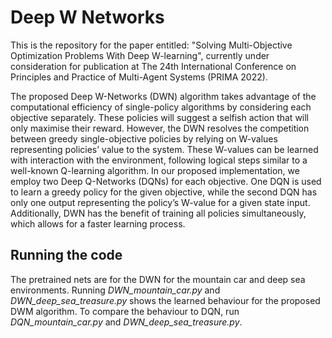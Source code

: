 # Deep W Networks

This is the repository for the paper entitled: "Solving Multi-Objective Optimization Problems With Deep W-learning", currently under consideration for publication at The 24th International Conference on Principles and Practice of Multi-Agent Systems (PRIMA 2022). 

The proposed Deep W-Networks (DWN) algorithm takes advantage of the computational efficiency of single-policy algorithms by considering each objective separately. These policies will suggest a selfish action that will only maximise their reward. However, the DWN resolves the competition between greedy single-objective policies by relying on W-values representing policies’ value to the system. These W-values can be learned with interaction with the environment, following logical steps similar to a well-known Q-learning algorithm. In our proposed implementation, we employ two Deep Q-Networks (DQNs) for each objective. One DQN is used to learn a greedy policy for the given objective, while the second DQN has only one output representing the policy’s W-value for a given state input. Additionally, DWN has the benefit of training all policies simultaneously, which allows for a faster learning process.

## Running the code

The pretrained nets are for the DWN for the mountain car and deep sea environments. Running *DWN_mountain_car.py* and *DWN_deep_sea_treasure.py* shows the learned behaviour for the proposed DWM algorithm. To compare the behaviour to DQN, run *DQN_mountain_car.py* and *DWN_deep_sea_treasure.py*.

